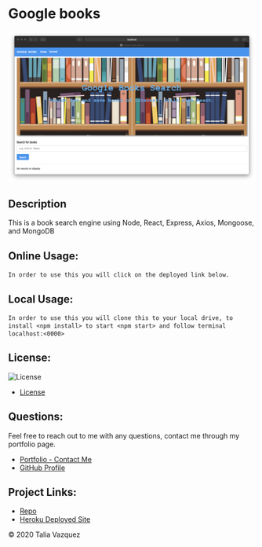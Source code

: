# Google books

![google books demo](./client/public/demo.png)
## Description

This is a book search engine using Node, React, Express, Axios, Mongoose, and MongoDB 

## Online Usage:
    In order to use this you will click on the deployed link below.
    
## Local Usage:
    In order to use this you will clone this to your local drive, to install <npm install> to start <npm start> and follow terminal localhost:<0000>
   
## License:
![License](https://img.shields.io/badge/License-MIT-yellow.svg)
- [License](https://opensource.org/licenses/MIT)

## Questions:
Feel free to reach out to me with any questions, contact me through my portfolio page.
- [Portfolio - Contact Me](https://taliavazquez.github.io/portfolio/contact.html)
- [GitHub Profile](https://github.com/taliavazquez)

## Project Links:
- [Repo](https://github.com/taliavazquez/google-books)
- [Heroku Deployed Site](https://tv-google-books.herokuapp.com/
)

© 2020 Talia Vazquez

